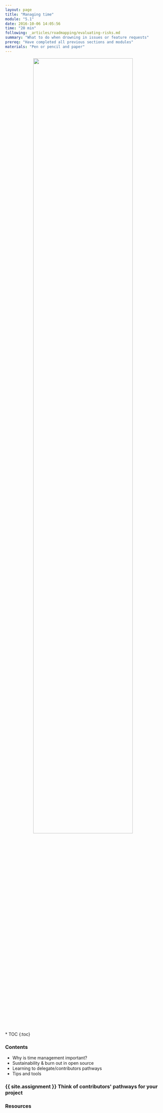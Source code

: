 ```yaml
---
layout: page
title: "Managing time"
module: "5.1"
date: 2016-10-06 14:05:56
time: "20 min"
following: _articles/roadmapping/evaluating-risks.md
summary: "What to do when drowning in issues or feature requests"
prereq: "Have completed all previous sections and modules"
materials: "Pen or pencil and paper"
---
```

<p align="center">
<img src="https://raw.githubusercontent.com/ohwmakers/OHM-curriculum/gh-pages/img/work_in_progress_banner.svg" width="80%"/>
</p>
* TOC
{:toc}

### Contents
- Why is time management important?
- Sustainability & burn out in open source
- Learning to delegate/contributors pathways
- Tips and tools

### {{ site.assignment }} Think of contributors' pathways for your project

### Resources

